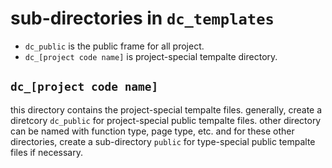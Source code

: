 # sub-directories in `dc_templates`
- `dc_public` is the public frame for all project.
- `dc_[project code name]` is project-special tempalte directory.

## `dc_[project code name]`
this directory contains the project-special tempalte files. 
generally, create a diretcory `dc_public` for project-special public tempalte files. 
other directory can be named with function type, page type, etc. and for these other directories, create a sub-directory `public` for type-special public tempalte files if necessary.
